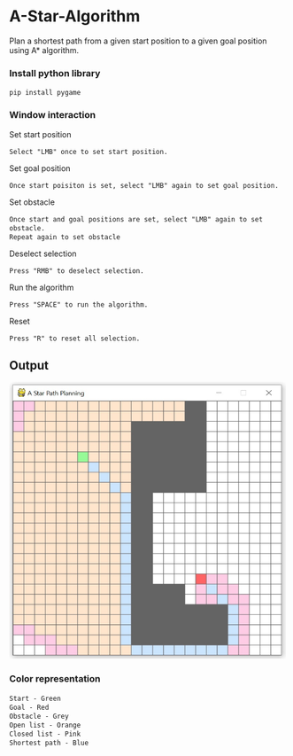 # A-Star-Algorithm
Plan a shortest path from a given start position to a given goal position using A* algorithm.

### Install python library
```
pip install pygame
```
### Window interaction
Set start position
```
Select "LMB" once to set start position.
```
Set goal position
```
Once start poisiton is set, select "LMB" again to set goal position.
```
Set obstacle
```
Once start and goal positions are set, select "LMB" again to set obstacle.
Repeat again to set obstacle
```
Deselect selection
```
Press "RMB" to deselect selection.
```
Run the algorithm
```
Press "SPACE" to run the algorithm.
```
Reset
```
Press "R" to reset all selection.
```
## Output
<img src="output.png" width="500" height="500">

### Color representation
```
Start - Green
Goal - Red
Obstacle - Grey
Open list - Orange
Closed list - Pink
Shortest path - Blue
```
